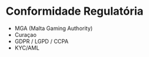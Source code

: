 # Conformidade Regulatória

- MGA (Malta Gaming Authority)
- Curaçao
- GDPR / LGPD / CCPA
- KYC/AML
